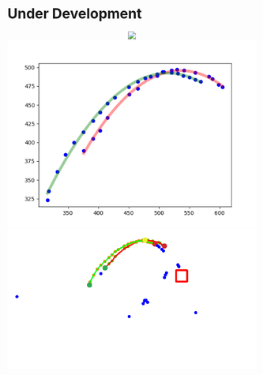 # Under Development

<p align=center>
    <img src="img/demo.gif">
    <img src="img/trajectory.png">
    <img src="img/trajectory_raw.png">
</p>

